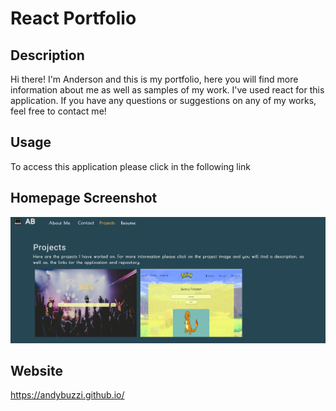# React Portfolio

## Description

Hi there! I'm Anderson and this is my portfolio, here you will find more information about me as well as samples of my work. I've used react for this application. If you have any questions or suggestions on any of my works, feel free to contact me!

## Usage

To access this application please click in the following link

## Homepage Screenshot
![portfolio homepage](src/assets/images/react-portfolio.jpg)

## Website

https://andybuzzi.github.io/
